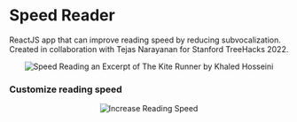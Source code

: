 # Speed Reader
ReactJS app that can improve reading speed by reducing subvocalization. Created in collaboration with Tejas Narayanan for Stanford TreeHacks 2022.

<p align="center">
  <img src="https://imgur.com/GCP920g.gif?" alt="Speed Reading an Excerpt of The Kite Runner by Khaled Hosseini"/>
</p>

### Customize reading speed
<p align="center">
  <img src="https://imgur.com/4ElHflE.gif?" alt="Increase Reading Speed"/>
</p>
